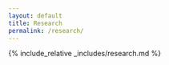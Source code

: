 ```yaml
---
layout: default
title: Research
permalink: /research/
---
```


{% include_relative _includes/research.md %}
